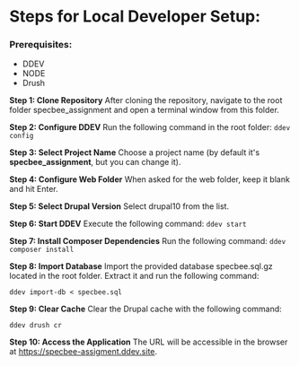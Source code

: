 

# Steps for Local Developer Setup:
### Prerequisites:
- DDEV
- NODE
- Drush


**Step 1: Clone Repository**
	After cloning the repository, navigate to the root folder specbee_assignment and open a terminal window from this folder.

**Step 2: Configure DDEV**
Run the following command in the root folder:
`ddev config`

**Step 3: Select Project Name**
Choose a project name (by default it's **specbee_assignment**, but you can change it).

**Step 4: Configure Web Folder**
When asked for the web folder, keep it blank and hit Enter.

**Step 5: Select Drupal Version**
Select drupal10 from the list.

**Step 6: Start DDEV**
Execute the following command:
`ddev start`

**Step 7: Install Composer Dependencies**
  Run the following command:
`ddev composer install`

**Step 8: Import Database**
Import the provided database specbee.sql.gz located in the root folder. Extract it and run the following command:

`ddev import-db < specbee.sql`

**Step 9: Clear Cache**
Clear the Drupal cache with the following command:

`ddev drush cr`

**Step 10: Access the Application**
The URL will be accessible in the browser at https://specbee-assigment.ddev.site.
